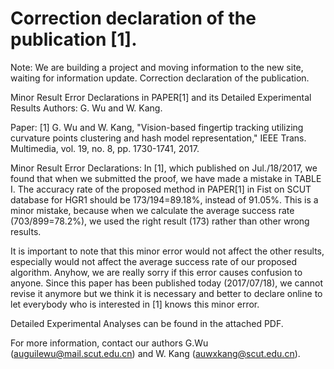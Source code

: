 # Correction declaration of the publication [1].
Note: We are building a project and moving information to the new site, waiting for information update.
Correction declaration of the publication.

Minor Result Error Declarations in PAPER[1] and its Detailed Experimental Results
Authors: G. Wu and W. Kang.

Paper: 
[1] G. Wu and W. Kang, "Vision-based fingertip tracking utilizing curvature points clustering and hash model representation," IEEE Trans. Multimedia, vol. 19, no. 8, pp. 1730-1741, 2017.

Minor Result Error Declarations:
In [1], which published on Jul./18/2017, we found that when we submitted the proof, we have made a mistake in TABLE I. The accuracy rate of the proposed method in PAPER[1] in Fist on SCUT database for HGR1 should be 173/194=89.18%, instead of 91.05%. This is a minor mistake, because when we calculate the average success rate (703/899=78.2%), we used the right result (173) rather than other wrong results. 

It is important to note that this minor error would not affect the other results, especially would not affect the average success rate of our proposed algorithm. Anyhow, we are really sorry if this error causes confusion to anyone. Since this paper has been published today (2017/07/18), we cannot revise it anymore but we think it is necessary and better to declare online to let everybody who is interested in [1] knows this minor error.

Detailed Experimental Analyses can be found in the attached PDF.

For more information, contact our authors G.Wu (auguilewu@mail.scut.edu.cn) and W. Kang (auwxkang@scut.edu.cn).
